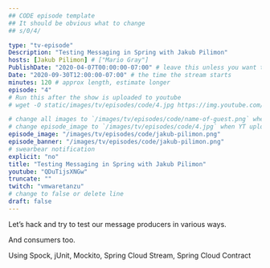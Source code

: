 ```yaml
---
## CODE episode template
## It should be obvious what to change
## s/0/4/

type: "tv-episode"
Description: "Testing Messaging in Spring with Jakub Pilimon"
hosts: [Jakub Pilimon] # ["Mario Gray"]
PublishDate: "2020-04-07T00:00:00-07:00" # leave this unless you want to schedule far ahead
Date: "2020-09-30T12:00:00-07:00" # the time the stream starts
minutes: 120 # approx length, estimate longer
episode: "4"
# Run this after the show is uploaded to youtube
# wget -O static/images/tv/episodes/code/4.jpg https://img.youtube.com/vi/QDuTijsXNGw/mqdefault.jpg

# change all images to `/images/tv/episodes/code/name-of-guest.png` when created.
# change episode_image to `/images/tv/episodes/code/4.jpg` when YT uploaded.
episode_image: "/images/tv/episodes/code/jakub-pilimon.png"
episode_banner: "/images/tv/episodes/code/jakub-pilimon.png"
# swearbear notification
explicit: "no"
title: "Testing Messaging in Spring with Jakub Pilimon"
youtube: "QDuTijsXNGw"
truncate: ""
twitch: "vmwaretanzu"
# change to false or delete line
draft: false
---
```


Let’s hack and try to test our message producers in various ways.

And consumers too.

Using Spock, jUnit, Mockito, Spring Cloud Stream, Spring Cloud Contract
